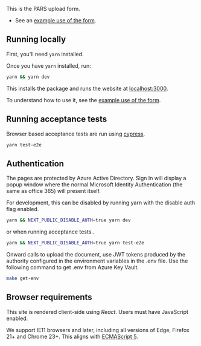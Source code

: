 This is the PARS upload form.

- See an [example use of the form][example doc].

## Running locally

First, you'll need `yarn` installed.

Once you have `yarn` installed, run:

```sh
yarn && yarn dev
```

This installs the package and runs the website at [localhost:3000](http://localhost:3000).

To understand how to use it, see the [example use of the form][example doc].

[example doc]: ./docs/example.md


## Running acceptance tests

Browser based acceptance tests are run using [cypress](https://www.cypress.io).

```sh
yarn test-e2e
```

## Authentication

The pages are protected by Azure Active Directory. Sign In will display a popup window where the normal Microsoft Identity Authentication (the same as office 365) will present itself.



For development, this can be disabled by running yarn with the disable auth flag enabled.
```sh
yarn && NEXT_PUBLIC_DISABLE_AUTH=true yarn dev
```
or when running acceptance tests..
```sh
yarn && NEXT_PUBLIC_DISABLE_AUTH=true yarn test-e2e
```

Onward calls to upload the document, use JWT tokens produced by the authority configured in the environment variables in the .env file. Use the following command to get .env from Azure Key Vault.
```sh
make get-env
```

## Browser requirements

This site is rendered client-side using _React_. Users must have JavaScript enabled.

We support IE11 browsers and later, including all versions of Edge, Firefox 21+ and Chrome 23+. This aligns with [ECMAScript 5][caniuse ES5].

[caniuse ES5]: https://caniuse.com/#feat=es5
